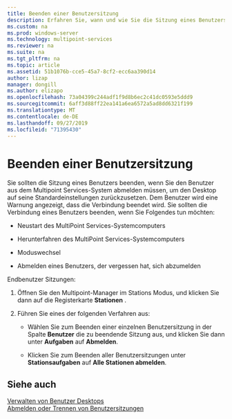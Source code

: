 ```yaml
---
title: Beenden einer Benutzersitzung
description: Erfahren Sie, wann und wie Sie die Sitzung eines Benutzers in Multipoint Services manuell beenden.
ms.custom: na
ms.prod: windows-server
ms.technology: multipoint-services
ms.reviewer: na
ms.suite: na
ms.tgt_pltfrm: na
ms.topic: article
ms.assetid: 51b1076b-cce5-45a7-8cf2-ecc6aa390d14
author: lizap
manager: dongill
ms.author: elizapo
ms.openlocfilehash: 73a04399c244adf1f9d8b6ec2c41dc0593e5ddd9
ms.sourcegitcommit: 6aff3d88ff22ea141a6ea6572a5ad8dd6321f199
ms.translationtype: MT
ms.contentlocale: de-DE
ms.lasthandoff: 09/27/2019
ms.locfileid: "71395430"
---
```

# <a name="end-a-user-session"></a>Beenden einer Benutzersitzung
Sie sollten die Sitzung eines Benutzers beenden, wenn Sie den Benutzer aus dem Multipoint Services-System abmelden müssen, um den Desktop auf seine Standardeinstellungen zurückzusetzen. Dem Benutzer wird eine Warnung angezeigt, dass die Verbindung beendet wird. Sie sollten die Verbindung eines Benutzers beenden, wenn Sie Folgendes tun möchten:  
  
-   Neustart des MultiPoint Services-Systemcomputers  
  
-   Herunterfahren des MultiPoint Services-Systemcomputers  
  
-   Moduswechsel  
  
-   Abmelden eines Benutzers, der vergessen hat, sich abzumelden  
  
Endbenutzer Sitzungen:  
  
1.  Öffnen Sie den Multipoint-Manager im Stations Modus, und klicken Sie dann auf die Registerkarte **Stationen** .  
  
2.  Führen Sie eines der folgenden Verfahren aus:  
  
    -   Wählen Sie zum Beenden einer einzelnen Benutzersitzung in der Spalte **Benutzer** die zu beendende Sitzung aus, und klicken Sie dann unter **Aufgaben** auf **Abmelden**.  
  
    -   Klicken Sie zum Beenden aller Benutzersitzungen unter **Stationsaufgaben** auf **Alle Stationen abmelden**.  
  
## <a name="see-also"></a>Siehe auch  
[Verwalten von Benutzer Desktops](manage-user-desktops-using-multipoint-dashboard.md)  
[Abmelden oder Trennen von Benutzersitzungen](Log-off-or-Disconnect-User-Sessions.md)